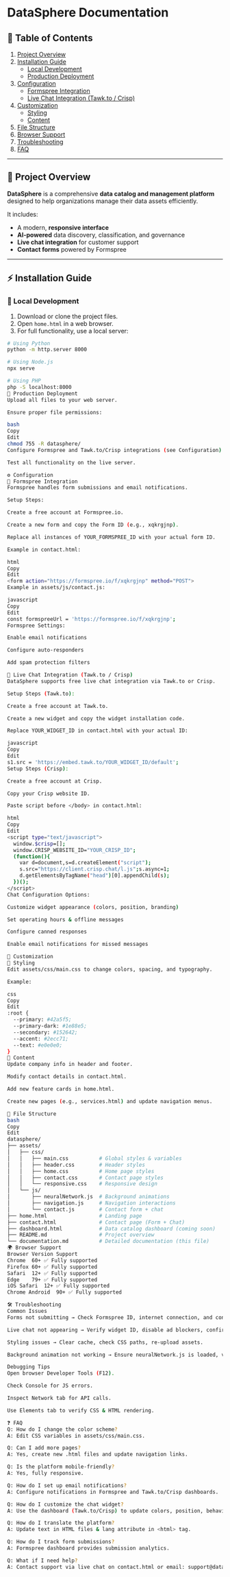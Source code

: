 # DataSphere Documentation

## 📑 Table of Contents
1. [Project Overview](#project-overview)
2. [Installation Guide](#installation-guide)
   - [Local Development](#local-development)
   - [Production Deployment](#production-deployment)
3. [Configuration](#configuration)
   - [Formspree Integration](#formspree-integration)
   - [Live Chat Integration (Tawk.to / Crisp)](#live-chat-integration-tawkto--crisp)
4. [Customization](#customization)
   - [Styling](#styling)
   - [Content](#content)
5. [File Structure](#file-structure)
6. [Browser Support](#browser-support)
7. [Troubleshooting](#troubleshooting)
8. [FAQ](#faq)

---

## 📌 Project Overview

**DataSphere** is a comprehensive **data catalog and management platform** designed to help organizations manage their data assets efficiently.  

It includes:  
- A modern, **responsive interface**  
- **AI-powered** data discovery, classification, and governance  
- **Live chat integration** for customer support  
- **Contact forms** powered by Formspree  

---

## ⚡ Installation Guide

### 🔹 Local Development
1. Download or clone the project files.  
2. Open `home.html` in a web browser.  
3. For full functionality, use a local server:  

```bash
# Using Python
python -m http.server 8000

# Using Node.js
npx serve

# Using PHP
php -S localhost:8000
🔹 Production Deployment
Upload all files to your web server.

Ensure proper file permissions:

bash
Copy
Edit
chmod 755 -R datasphere/
Configure Formspree and Tawk.to/Crisp integrations (see Configuration).

Test all functionality on the live server.

⚙️ Configuration
🔹 Formspree Integration
Formspree handles form submissions and email notifications.

Setup Steps:

Create a free account at Formspree.io.

Create a new form and copy the Form ID (e.g., xqkrgjnp).

Replace all instances of YOUR_FORMSPREE_ID with your actual form ID.

Example in contact.html:

html
Copy
Edit
<form action="https://formspree.io/f/xqkrgjnp" method="POST">
Example in assets/js/contact.js:

javascript
Copy
Edit
const formspreeUrl = 'https://formspree.io/f/xqkrgjnp';
Formspree Settings:

Enable email notifications

Configure auto-responders

Add spam protection filters

🔹 Live Chat Integration (Tawk.to / Crisp)
DataSphere supports free live chat integration via Tawk.to or Crisp.

Setup Steps (Tawk.to):

Create a free account at Tawk.to.

Create a new widget and copy the widget installation code.

Replace YOUR_WIDGET_ID in contact.html with your actual ID:

javascript
Copy
Edit
s1.src = 'https://embed.tawk.to/YOUR_WIDGET_ID/default';
Setup Steps (Crisp):

Create a free account at Crisp.

Copy your Crisp website ID.

Paste script before </body> in contact.html:

html
Copy
Edit
<script type="text/javascript">
  window.$crisp=[];
  window.CRISP_WEBSITE_ID="YOUR_CRISP_ID";
  (function(){
    var d=document,s=d.createElement("script");
    s.src="https://client.crisp.chat/l.js";s.async=1;
    d.getElementsByTagName("head")[0].appendChild(s);
  })();
</script>
Chat Configuration Options:

Customize widget appearance (colors, position, branding)

Set operating hours & offline messages

Configure canned responses

Enable email notifications for missed messages

🎨 Customization
🔹 Styling
Edit assets/css/main.css to change colors, spacing, and typography.

Example:

css
Copy
Edit
:root {
  --primary: #42a5f5;
  --primary-dark: #1e88e5;
  --secondary: #152642;
  --accent: #2ecc71;
  --text: #e0e0e0;
}
🔹 Content
Update company info in header and footer.

Modify contact details in contact.html.

Add new feature cards in home.html.

Create new pages (e.g., services.html) and update navigation menus.

📂 File Structure
bash
Copy
Edit
datasphere/
├── assets/
│   ├── css/
│   │   ├── main.css          # Global styles & variables
│   │   ├── header.css        # Header styles
│   │   ├── home.css          # Home page styles
│   │   ├── contact.css       # Contact page styles
│   │   └── responsive.css    # Responsive design
│   └── js/
│       ├── neuralNetwork.js  # Background animations
│       ├── navigation.js     # Navigation interactions
│       └── contact.js        # Contact form + chat
├── home.html                 # Landing page
├── contact.html              # Contact page (Form + Chat)
├── dashboard.html            # Data catalog dashboard (coming soon)
├── README.md                 # Project overview
└── documentation.md          # Detailed documentation (this file)
🌍 Browser Support
Browser	Version	Support
Chrome	60+	✅ Fully supported
Firefox	60+	✅ Fully supported
Safari	12+	✅ Fully supported
Edge	79+	✅ Fully supported
iOS Safari	12+	✅ Fully supported
Chrome Android	90+	✅ Fully supported

🛠️ Troubleshooting
Common Issues
Forms not submitting → Check Formspree ID, internet connection, and console logs.

Live chat not appearing → Verify widget ID, disable ad blockers, confirm Tawk.to/Crisp account active.

Styling issues → Clear cache, check CSS paths, re-upload assets.

Background animation not working → Ensure neuralNetwork.js is loaded, verify Canvas support.

Debugging Tips
Open browser Developer Tools (F12).

Check Console for JS errors.

Inspect Network tab for API calls.

Use Elements tab to verify CSS & HTML rendering.

❓ FAQ
Q: How do I change the color scheme?
A: Edit CSS variables in assets/css/main.css.

Q: Can I add more pages?
A: Yes, create new .html files and update navigation links.

Q: Is the platform mobile-friendly?
A: Yes, fully responsive.

Q: How do I set up email notifications?
A: Configure notifications in Formspree and Tawk.to/Crisp dashboards.

Q: How do I customize the chat widget?
A: Use the dashboard (Tawk.to/Crisp) to update colors, position, behavior.

Q: How do I translate the platform?
A: Update text in HTML files & lang attribute in <html> tag.

Q: How do I track form submissions?
A: Formspree dashboard provides submission analytics.

Q: What if I need help?
A: Contact support via live chat on contact.html or email: support@datasphere.com.